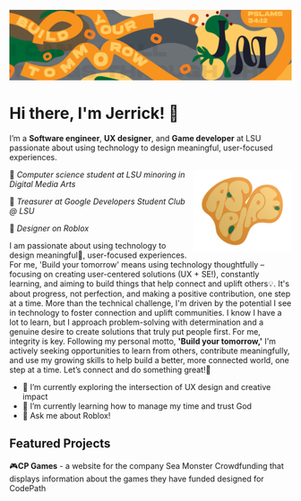 ![Header](./Github-Header-Art-01.png)
# Hi there, I'm Jerrick! 👋

I’m a **Software engineer**, **UX designer**, and **Game developer** at LSU passionate about using technology to design meaningful, user-focused experiences.

<img align="right" src="./ASPIRE-STICKER.png" alt="Header" width="35%"/>

:bricks: *Computer science student at LSU minoring in Digital Media Arts*

:bricks: *Treasurer at Google Developers Student Club @ LSU*

:bricks: *Designer on Roblox*

I am passionate about using technology to design meaningful:hammer:, user-focused experiences. For me, 'Build your tomorrow' means using technology thoughtfully – focusing on creating user-centered solutions (UX + SE!), constantly learning, and aiming to build things that help connect and uplift others:bulb:. It's about progress, not perfection, and making a positive contribution, one step at a time.
More than the technical challenge, I'm driven by the potential I see in technology to foster connection and uplift communities. I know I have a lot to learn, but I approach problem-solving with determination and a genuine desire to create solutions that truly put people first. For me, integrity is key. Following my personal motto, **'Build your tomorrow,'** I'm actively seeking opportunities to learn from others, contribute meaningfully, and use my growing skills to help build a better, more connected world, one step at a time. Let’s connect and do something great!:toolbox:



- 🔭 I’m currently exploring the intersection of UX design and creative impact  
- 🌱 I’m currently learning how to manage my time and trust God
- 💬 Ask me about Roblox!
  


## Featured Projects
:video_game:**CP Games** - a website for the company Sea Monster Crowdfunding that displays information about the games they have funded designed for CodePath
<!--
**Jermil2990/Jermil2990** is a ✨ _special_ ✨ repository because its `README.md` (this file) appears on your GitHub profile.

    
    -
    -
    -
  =
+
- 🔭 I’m currently working on ...
- 🌱 I’m currently learning ...
- 👯 I’m looking to collaborate on ...
- 🤔 I’m looking for help with ...
- 💬 Ask me about ...
- 📫 How to reach me: ...
- 😄 Pronouns: ...
- ⚡ Fun fact: ...
-->

